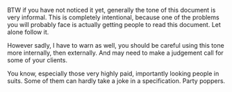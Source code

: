 BTW if you have not noticed it yet, generally the tone of this document is very informal. This is completely intentional, because one of the problems you will probably face is actually getting people to read this document. Let alone follow it. 

However sadly, I have to warn as well, you should be careful using this tone more internally, then externally. And may need to make a judgement call for some of your clients.

You know, especially those very highly paid, importantly looking people in suits. Some of them can hardly take a joke in a specification. Party poppers.
